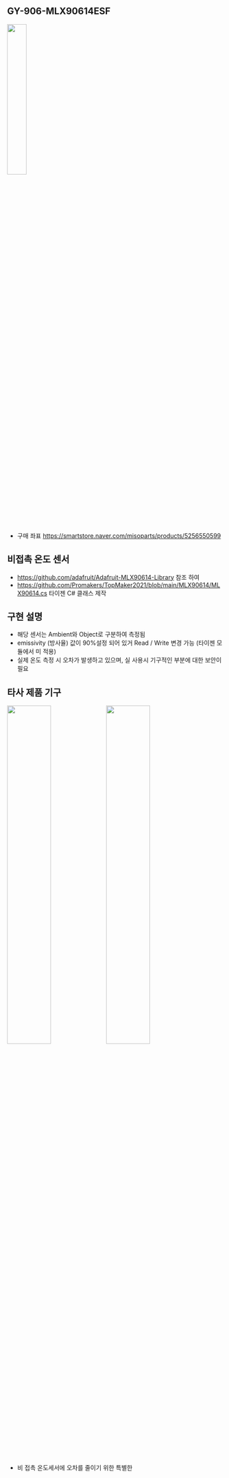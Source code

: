 ## GY-906-MLX90614ESF

  <img src="https://user-images.githubusercontent.com/46912845/131211168-bb0239bc-833d-454e-b354-a7a86984f93a.jpg" width="30%"></img>
  + 구매 좌표 https://smartstore.naver.com/misoparts/products/5256550599
## 비접촉 온도 센서

  + https://github.com/adafruit/Adafruit-MLX90614-Library 참조 하여
  + https://github.com/Promakers/TopMaker2021/blob/main/MLX90614/MLX90614.cs 타이젠 C# 클래스 제작


## 구현 설명

  + 해당 센서는 Ambient와 Object로 구분하여 측정됨
  + emissivity (방사율) 값이 90%설정 되어 있거 Read / Write 변경 가능 (타이젠 모듈에서 미 적용)
  + 실제 온도 측정 시 오차가 발생하고 있으며, 실 사용시 기구적인 부분에 대한 보안이 필요

## 타사 제품 기구

  <img src="https://user-images.githubusercontent.com/46912845/131214033-fc47eccb-2a0d-43e7-8e21-f30677234028.jpg" width="45%"></img>
  <img src="https://user-images.githubusercontent.com/46912845/131214034-7a15e92b-304b-4f8d-9a45-586aa16aaa3b.jpg" width="45%"></img>
  + 비 접촉 온도세서에 오차를 줄이기 위한 특별한 
